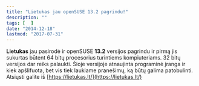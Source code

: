 ```yaml
---
title: "Lietukas jau openSUSE 13.2 pagrindu!"
description: ""
tags: [  ]
date: "2014-12-18"
lastmod: "2017-07-31"
---
```

**Lietukas** jau pasirodė ir openSUSE **13.2** versijos pagrindu ir pirmą jis sukurtas būtent 64 bitų procesorius turintiems kompiuteriams. 32 bitų versijos dar reiks palaukti. Šioje versijoje atnaujinta programinė įranga ir kiek apšlifuota, bet vis tiek laukiame pranešimų, ką būtų galima patobulinti. Atsiųsti galite iš [https://lietukas.lt/](https://lietukas.lt/)
